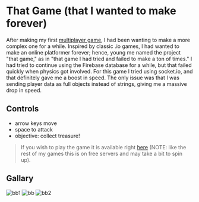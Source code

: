 # That Game (that I wanted to make forever)

After making my first [multiplayer game](https://github.com/KingstumusPrime/multiplayerGameCodinClub), I had been wanting to make a more complex one for a while. Inspired by classic .io games, I had wanted to make an online platformer forever; hence, young me named the project "that game," as in "that game I had tried and failed to make a ton of times." I had tried to continue using the Firebase database for a while, but that failed quickly when physics got involved. For this game I tried using socket.io, and that definitely gave me a boost in speed. The only issue was that I was sending player data as full objects instead of strings, giving me a massive drop in speed.

## Controls

* arrow keys move
* space to attack
* objective: collect treasure!

> If you wish to play the game it is available right [here](https://banditbashapi.onrender.com/) (NOTE: like the rest of my games this is on free servers and may take a bit to spin up). 

## Gallary 

![bb1](https://github.com/user-attachments/assets/d48efb9c-7646-479f-8b6e-77a2723d020f)
![bb](https://github.com/user-attachments/assets/d3b0abea-b8bc-4db1-a8c2-62bc1bfba0df)
![bb2](https://github.com/user-attachments/assets/563f58e4-4538-46b5-b368-0a9b0429a732)
